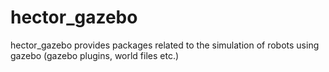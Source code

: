hector_gazebo
=============

hector_gazebo provides packages related to the simulation of robots using gazebo (gazebo plugins, world files etc.)
